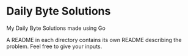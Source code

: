 # Daily Byte Solutions
My Daily Byte Solutions made using Go

A README in each directory contains its own README describing the problem. Feel free to give your inputs.
